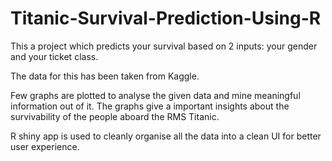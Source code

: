 # Titanic-Survival-Prediction-Using-R
This a project which predicts your survival based on 2 inputs: your gender and your ticket class.<br>

The data for this has been taken from Kaggle.<br>

Few graphs are plotted to analyse the given data and mine meaningful information out of it. The graphs give a important insights about the survivability of the people aboard the RMS Titanic.  <br>

R shiny app is used to cleanly organise all the data into a clean UI for better user experience.

